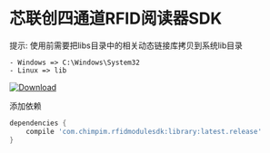 # 芯联创四通道RFID阅读器SDK

提示: 使用前需要把libs目录中的相关动态链接库拷贝到系统lib目录

    - Windows => C:\Windows\System32
    - Linux => lib

[ ![Download](https://api.bintray.com/packages/tuuzed/maven/com.chimpim.rfidmodulesdk%3Alibrary/images/download.svg) ](https://bintray.com/tuuzed/maven/com.chimpim.rfidmodulesdk%3Alibrary/_latestVersion)

添加依赖

``` groovy
dependencies {
    compile 'com.chimpim.rfidmodulesdk:library:latest.release'
}
```

